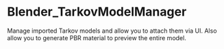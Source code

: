 # Blender_TarkovModelManager
Manage imported Tarkov models and allow you to attach them via UI. Also allow you to generate PBR material to preview the entire model.
